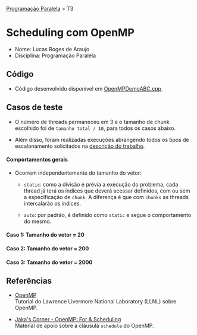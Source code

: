 [Programação Paralela](https://github.com/lucasroges/elc139-2019a) > T3

# Scheduling com OpenMP

- Nome: Lucas Roges de Araujo
- Disciplina: Programação Paralela

## Código

- Código desenvolvido disponível em [OpenMPDemoABC.cpp](OpenMPDemoABD.cpp).

## Casos de teste

- O número de threads permaneceu em 3 e o tamanho de chunk escolhido foi de `tamanho total / 10`, para todos os casos abaixo.

- Além disso, foram realizadas execuções abrangendo todos os tipos de escalonamento solicitados na [descrição do trabalho](README.md).

#### Comportamentos gerais

- Ocorrem independentemente do tamanho do vetor:
	- `static`: como a divisão é prévia a execução do problema, cada thread já terá os índices que deverá acessar definidos, com ou sem a especificação de `chunk`. A diferença é que com `chunks` as threads intercalarão os índices.

	- `auto`: por padrão, é definido como `static` e segue o comportamento do mesmo.


#### Caso 1: Tamanho do vetor = 20


#### Caso 2: Tamanho do vetor = 200


#### Caso 3: Tamanho do vetor = 2000


## Referências

- [OpenMP](https://computing.llnl.gov/tutorials/openMP/)  
  Tutorial do Lawrence Livermore National Laboratory (LLNL) sobre OpenMP.

- [Jaka's Corner - OpenMP: For & Scheduling](http://jakascorner.com/blog/2016/06/omp-for-scheduling.html)  
  Material de apoio sobre a cláusula ```schedule``` do OpenMP.
